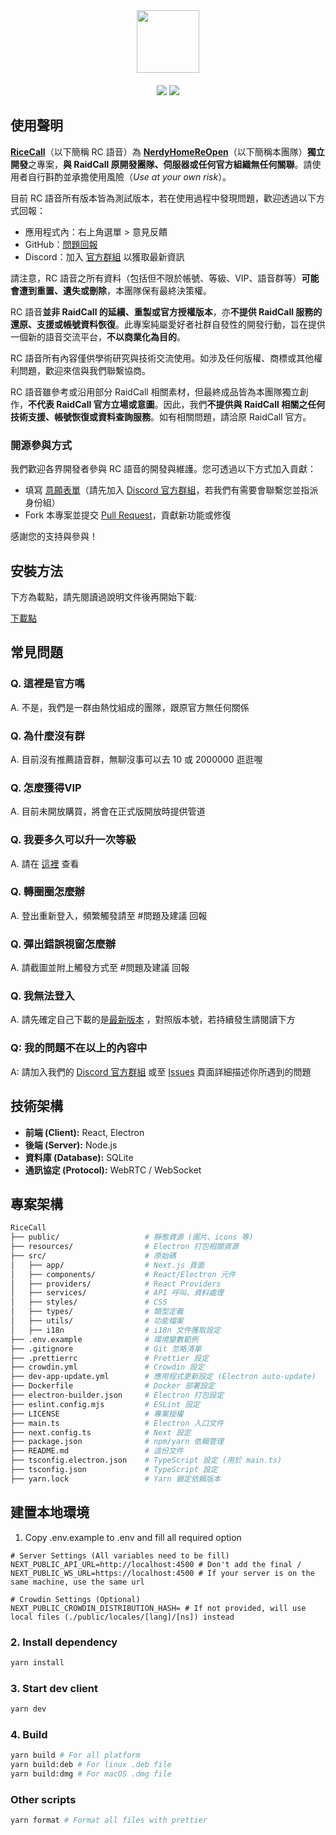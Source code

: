 <div align="center">
  <img src="https://github.com/user-attachments/assets/cd9fb652-f032-4fb7-b949-91305d37f103" height="100px" align="center">
  <div height="20px">　</div>
  <div>
    <img src="https://img.shields.io/badge/Join-Discord-blue?logo=discord&link=https%3A%2F%2Fdiscord.gg%2FadCWzv6wwS"/>
    <img src="https://img.shields.io/badge/Latest-v0.1.13-green"/>
  </div>
</div>

## 使用聲明

**[RiceCall](https://github.com/NerdyHomeReOpen/RiceCall)**（以下簡稱 RC 語音）為 **[NerdyHomeReOpen](https://github.com/NerdyHomeReOpen)**（以下簡稱本團隊）**獨立開發**之專案，**與 RaidCall 原開發團隊、伺服器或任何官方組織無任何關聯**。請使用者自行斟酌並承擔使用風險（_Use at your own risk_）。

目前 RC 語音所有版本皆為測試版本，若在使用過程中發現問題，歡迎透過以下方式回報：

- 應用程式內：右上角選單 > 意見反饋
- GitHub：[問題回報](https://github.com/NerdyHomeReOpen/RiceCall/issues)
- Discord：加入 [官方群組](https://discord.gg/adCWzv6wwS) 以獲取最新資訊

請注意，RC 語音之所有資料（包括但不限於帳號、等級、VIP、語音群等）**可能會遭到重置、遺失或刪除**，本團隊保有最終決策權。

RC 語音**並非 RaidCall 的延續、重製或官方授權版本**，亦**不提供 RaidCall 服務的還原、支援或帳號資料恢復**。此專案純屬愛好者社群自發性的開發行動，旨在提供一個新的語音交流平台，**不以商業化為目的**。

RC 語音所有內容僅供學術研究與技術交流使用。如涉及任何版權、商標或其他權利問題，歡迎來信與我們聯繫協商。

RC 語音雖參考或沿用部分 RaidCall 相關素材，但最終成品皆為本團隊獨立創作，**不代表 RaidCall 官方立場或意圖**。因此，我們**不提供與 RaidCall 相關之任何技術支援、帳號恢復或資料查詢服務**。如有相關問題，請洽原 RaidCall 官方。

### 開源參與方式

我們歡迎各界開發者參與 RC 語音的開發與維護。您可透過以下方式加入貢獻：

- 填寫 [意願表單](https://forms.gle/ZowwAS22dGpKkGcZ8)（請先加入 [Discord 官方群組](https://discord.gg/adCWzv6wwS)，若我們有需要會聯繫您並指派身份組）
- Fork 本專案並提交 [Pull Request](https://github.com/NerdyHomeReOpen/RiceCall/pulls)，貢獻新功能或修復

感謝您的支持與參與！

## 安裝方法

下方為載點，請先閱讀過說明文件後再開始下載:

[下載點](https://github.com/NerdyHomeReOpen/RiceCall/releases/latest)

## 常見問題

### Q. 這裡是官方嗎

A. 不是，我們是一群由熱忱組成的團隊，跟原官方無任何關係

### Q. 為什麼沒有群

A. 目前沒有推薦語音群，無聊沒事可以去 10 或 2000000 逛逛喔

### Q. 怎麼獲得VIP

A. 目前未開放購買，將會在正式版開放時提供管道

### Q. 我要多久可以升一次等級

A. 請在 [這裡](https://docs.google.com/spreadsheets/d/1cV9BghtRDgzh9QBgsSON9NoVdPoGUHsOJEJwrzxNLJk/edit?usp=sharing) 查看

### Q. 轉圈圈怎麼辦

A. 登出重新登入，頻繁觸發請至 #問題及建議 回報

### Q. 彈出錯誤視窗怎麼辦

A. 請截圖並附上觸發方式至 #問題及建議 回報

### Q. 我無法登入

A. 請先確定自己下載的是[最新版本](https://github.com/NerdyHomeReOpen/RiceCall/releases/latest) ，對照版本號，若持續發生請閱讀下方

### Q: 我的問題不在以上的內容中

A: 請加入我們的 [Discord 官方群組](https://discord.gg/adCWzv6wwS) 或至 [Issues](https://github.com/NerdyHomeReOpen/RiceCall/issues) 頁面詳細描述你所遇到的問題

## 技術架構

- **前端 (Client):** React, Electron
- **後端 (Server):** Node.js
- **資料庫 (Database):** SQLite
- **通訊協定 (Protocol):** WebRTC / WebSocket

## 專案架構

```bash
RiceCall
├── public/                   # 靜態資源 (圖片、icons 等)
├── resources/                # Electron 打包相關資源
├── src/                      # 原始碼
│   ├── app/                  # Next.js 頁面
│   ├── components/           # React/Electron 元件
│   ├── providers/            # React Providers
│   ├── services/             # API 呼叫、資料處理
│   ├── styles/               # CSS
│   ├── types/                # 類型定義
│   ├── utils/                # 功能檔案
│   ├── i18n                  # i18n 文件獲取設定
├── .env.example              # 環境變數範例
├── .gitignore                # Git 忽略清單
├── .prettierrc               # Prettier 設定
├── crowdin.yml               # Crowdin 設定
├── dev-app-update.yml        # 應用程式更新設定 (Electron auto-update)
├── Dockerfile                # Docker 部署設定
├── electron-builder.json     # Electron 打包設定
├── eslint.config.mjs         # ESLint 設定
├── LICENSE                   # 專案授權
├── main.ts                   # Electron 入口文件
├── next.config.ts            # Next 設定
├── package.json              # npm/yarn 依賴管理
├── README.md                 # 這份文件
├── tsconfig.electron.json    # TypeScript 設定 (用於 main.ts)
├── tsconfig.json             # TypeScript 設定
├── yarn.lock                 # Yarn 鎖定依賴版本
```

## 建置本地環境

1. Copy .env.example to .env and fill all required option

```env
# Server Settings (All variables need to be fill)
NEXT_PUBLIC_API_URL=http://localhost:4500 # Don't add the final /
NEXT_PUBLIC_WS_URL=https://localhost:4500 # If your server is on the same machine, use the same url

# Crowdin Settings (Optional)
NEXT_PUBLIC_CROWDIN_DISTRIBUTION_HASH= # If not provided, will use local files (./public/locales/[lang]/[ns]) instead
```

### 2. Install dependency

```bash
yarn install
```

### 3. Start dev client

```bash
yarn dev
```

### 4. Build

```bash
yarn build # For all platform
yarn build:deb # For linux .deb file
yarn build:dmg # For macOS .dmg file
```

### Other scripts

```bash
yarn format # Format all files with prettier
```
